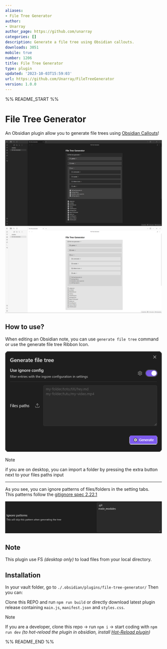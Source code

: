 ```yaml
---
aliases:
- File Tree Generator
author:
- Unarray
author_page: https://github.com/unarray
categories: []
description: Generate a file tree using Obsidian callouts.
downloads: 3051
mobile: true
number: 1206
title: File Tree Generator
type: plugin
updated: '2023-10-03T15:59:03'
url: https://github.com/Unarray/FileTreeGenerator
version: 1.0.0
---
```


%% README_START %%

# File Tree Generator
An Obsidian plugin allow you to generate file trees using [Obsidian Callouts](https://help.obsidian.md/Editing+and+formatting/Callouts)!

![obsidian dark-mode example](https://raw.githubusercontent.com/Unarray/FileTreeGenerator/HEAD/meta/example-dark.png)
![obsidian light-mode example](https://raw.githubusercontent.com/Unarray/FileTreeGenerator/HEAD/meta/example-light.png)

## How to use?
When editing an Obsidian note, you can use `generate file tree` command or use the generate file tree Ribbon Icon.</br>

![generate file tree pannel](https://raw.githubusercontent.com/Unarray/FileTreeGenerator/HEAD/meta/pannel.png)

> [!NOTE]
> if you are on desktop, you can import a folder by pressing the extra button next to your files paths input

---

As you see, you can ignore patterns of files/folders in the setting tabs.</br>
This patterns follow the [gitignore spec 2.22.1](https://git-scm.com/docs/gitignore/2.22.1)

![generate file tree pannel](https://raw.githubusercontent.com/Unarray/FileTreeGenerator/HEAD/meta/settings.png)

## Note
This plugin use FS *(desktop only)* to load files from your local directory.

## Installation
In your vault folder, go to `./.obsidian/plugins/file-tree-generator/`
Then you can:

Clone this REPO and run `npm run build` or directly download latest plugin release containing `main.js`, `manifest.json` and `styles.css`.

> [!NOTE]
> If you are a developer, clone this repo -> run `npm i` -> start coding with `npm run dev` *(to hot-reload the plugin in obsidian, install [Hot-Reload plugin](https://github.com/pjeby/hot-reload))*

%% README_END %%
